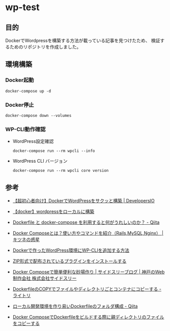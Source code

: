 # wp-test

## 目的

DockerでWordpressを構築する方法が載っている記事を見つけたため、
検証するためのリポジトリを作成しました。

## 環境構築

### Docker起動

```
docker-compose up -d
```

### Docker停止

```
docker-compose down --volumes
```

### WP-CLI動作確認

- WordPress設定確認
    ```
    docker-compose run --rm wpcli --info
    ```

- WordPress CLI バージョン
    ```
    docker-compose run --rm wpcli core version
    ```

## 参考

- [【超初心者向け】DockerでWordPressをサクッと構築 | DevelopersIO](https://dev.classmethod.jp/articles/beginner-docker-wordpress/)

- [【docker】wordpressをローカルに構築](https://zenn.dev/persona/articles/50f87da99c92af)

- [Dockerfile と docker-compose を利用すると何がうれしいのか？ - Qiita](https://qiita.com/sugurutakahashi12345/items/0b1ceb92c9240aacca02)

- [Docker Composeとは？使い方やコマンドを紹介（Rails,MySQL,Nginx） | キツネの惑星](https://kitsune.blog/docker-compose)

- [Dockerで作ったWordPress環境にWP-CLIを追加する方法](https://samurai-project.com/articles/3413)

- [ZIP形式で配布されているプラグインをインストールする](https://www.javadrive.jp/wordpress/plugin/index2.html)

- [Docker Composeで簡単便利な砂場作り | サイドスリーブログ | 神戸のWeb制作会社 株式会社サイドスリー](https://www.sidethree.co.jp/blog/memo/202109-1.html)

- [DockerfileのCOPYでファイルやディレクトリごとコンテナにコピーする - ライトリ](https://litely.net/post/tech/docker/reference/dockerfile_copy/)

- [ローカル開発環境を作り易いDockerfileのフォルダ構成 - Qiita](https://qiita.com/sgswtky/items/01650a041b581ffd83f7)

- [Docker ComposeでDockerfileをビルドする際に親ディレクトリのファイルをコピーする](https://zukucode.com/2020/08/docker-compose-parent-directory.html)

